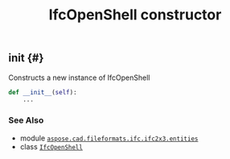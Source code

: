 ﻿---
title: IfcOpenShell constructor
second_title: Aspose.CAD for Python via .NET API References
description: 
type: docs
weight: 10
url: /python-net/aspose.cad.fileformats.ifc.ifc2x3.entities/ifcopenshell/__init__/
is_root: false
---

## __init__ {#}

Constructs a new instance of IfcOpenShell



```python
def __init__(self):
    ...
```





### See Also
* module [`aspose.cad.fileformats.ifc.ifc2x3.entities`](../../)
* class [`IfcOpenShell`](/cad/python-net/aspose.cad.fileformats.ifc.ifc2x3.entities/ifcopenshell)
